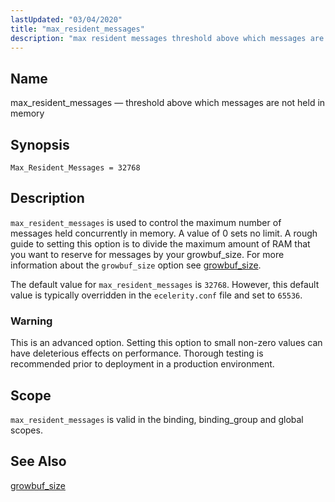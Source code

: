 ```yaml
---
lastUpdated: "03/04/2020"
title: "max_resident_messages"
description: "max resident messages threshold above which messages are not held in memory Max Resident Messages 32768 max resident messages is used to control the maximum number of messages held concurrently in memory A value of 0 sets no limit A rough guide to setting this option is to divide the..."
---
```


<a name="conf.ref.max_resident_messages"></a> 
## Name

max_resident_messages — threshold above which messages are not held in memory

## Synopsis

`Max_Resident_Messages = 32768`

<a name="idp10235856"></a> 
## Description

`max_resident_messages` is used to control the maximum number of messages held concurrently in memory. A value of 0 sets no limit. A rough guide to setting this option is to divide the maximum amount of RAM that you want to reserve for messages by your growbuf_size. For more information about the `growbuf_size` option see [growbuf_size](/momentum/3/3-reference/3-reference-conf-ref-growbuf-size).

The default value for `max_resident_messages` is `32768`. However, this default value is typically overridden in the `ecelerity.conf` file and set to `65536`.

### Warning

This is an advanced option. Setting this option to small non-zero values can have deleterious effects on performance. Thorough testing is recommended prior to deployment in a production environment.

<a name="idp10242800"></a> 
## Scope

`max_resident_messages` is valid in the binding, binding_group and global scopes.

<a name="idp10244864"></a> 
## See Also

[growbuf_size](/momentum/3/3-reference/3-reference-conf-ref-growbuf-size)